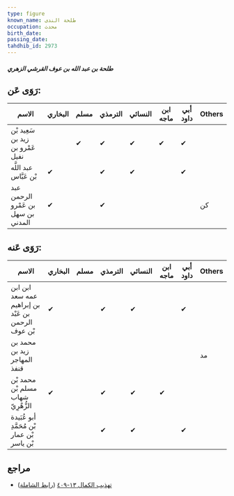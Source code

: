 ```yaml
---
type: figure
known_name: طلحة الندى
occupation: محدث
birth_date:
passing_date:
tahdhib_id: 2973
---
```

##### طلحة بن عبد الله بن عوف القرشي الزهري

## رَوَى عَن:
| الاسم                              | البخاري | مسلم | الترمذي | النسائي | ابن ماجه | أبي داود | Others |
| ---------------------------------- | ------- | ---- | ------- | ------- | -------- | -------- | ------ |
| سَعِيد بْن زيد بن عَمْرو بن نفيل   |         | ✔    | ✔       | ✔       | ✔        | ✔        |        |
| عبد اللَّه بْن عَبَّاس             | ✔       |      | ✔       | ✔       |          | ✔        |        |
| عبد الرحمن بن عَمْرو بن سهل المدني | ✔       |      | ✔       |         |          |          | كن     |
## رَوَى عَنه:
| الاسم                                              | البخاري | مسلم | الترمذي | النسائي | ابن ماجه | أبي داود | Others |
| -------------------------------------------------- | ------- | ---- | ------- | ------- | -------- | -------- | ------ |
| ابن ابن عمه سعد بن إبراهيم بن عَبْد الرحمن بْن عوف | ✔       |      | ✔       | ✔       |          | ✔        |        |
| محمد بن زيد بن المهاجر قنفذ                        |         |      |         |         |          |          | مد     |
| محمد بْن مسلم بْن شهاب الزُّهْرِيّ                 | ✔       |      | ✔       | ✔       | ✔        |          |        |
| أبو عُبَيدة بْن مُحَمَّدِ بْن عمار بْن ياسر        |         |      | ✔       | ✔       |          | ✔        |        |
## مراجع
- [تهذيب الكمال ١٣-٤٠٩](obsidian://open?vault=Tahdhib-al-Kamal&file=Figures/٢٩٧٣-طلحة%20بن%20عبد%20الله%20بن%20عوف%20القرشي%20الزهري) ([رابط الشاملة](https://shamela.ws/book/3722/6790))